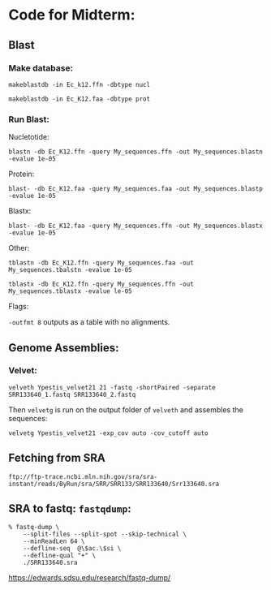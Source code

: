# Code for Midterm:
## Blast
### Make database:
`makeblastdb -in Ec_k12.ffn -dbtype nucl`

`makeblastdb -in Ec_K12.faa -dbtype prot` 

### Run Blast:
Nucletotide:

`blastn -db Ec_K12.ffn -query My_sequences.ffn -out My_sequences.blastn -evalue 1e-05`

Protein:

`blast- -db Ec_K12.faa -query My_sequences.faa -out My_sequences.blastp -evalue 1e-05`

Blastx:

`blast- -db Ec_K12.faa -query My_sequences.ffn -out My_sequences.blastx -evalue 1e-05`

Other:

`tblastn -db Ec_K12.ffn -query My_sequences.faa -out My_sequences.tbalstn -evalue 1e-05`

`tblastx -db Ec_K12.ffn -query My_sequences.ffn -out My_sequences.tblastx -evalue le-05`

Flags:

`-outfmt 8` outputs as a table with no alignments.

## Genome Assemblies:

### Velvet:

`velveth Ypestis_velvet21 21 -fastq -shortPaired -separate SRR133640_1.fastq SRR133640_2.fastq`

Then `velvetg` is run on the output folder of `velveth` and assembles the sequences:

`velvetg Ypestis_velvet21 -exp_cov auto -cov_cutoff auto`

## Fetching from SRA

`ftp://ftp-trace.ncbi.mln.nih.gov/sra/sra-instant/reads/ByRun/sra/SRR/SRR133/SRR133640/Srr133640.sra`

## SRA to fastq: `fastqdump`:
```
% fastq-dump \
    --split-files --split-spot --skip-technical \
    --minReadLen 64 \
    --defline-seq  @\$ac.\$si \
    --defline-qual "+" \
    ./SRR133640.sra
```
    
https://edwards.sdsu.edu/research/fastq-dump/
